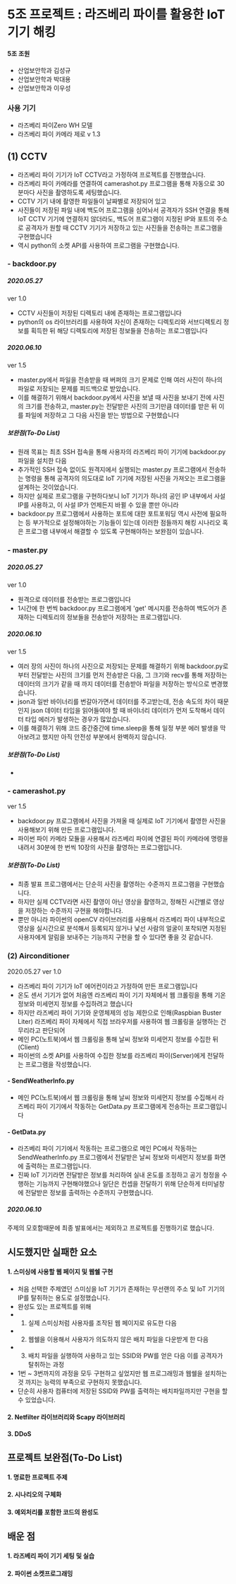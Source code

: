 # 5조 프로젝트 : 라즈베리 파이를 활용한 IoT 기기 해킹

#### 5조 조원
- 산업보안학과 김성규
- 산업보안학과 박대용
- 산업보안학과 이우성

### 사용 기기
 - 라즈베리 파이Zero WH 모델
 - 라즈베리 파이 카메라 제로 v 1.3

## (1) CCTV

- 라즈베리 파이 기기가 IoT CCTV라고 가정하여 프로젝트를 진행했습니다.
- 라즈베리 파이 카메라를 연결하여 camerashot.py 프로그램을 통해 자동으로 30분마다 사진을 촬영하도록 세팅했습니다.
- CCTV 기기 내에 촬영한 파일들이 날짜별로 저장되어 있고
- 사진들이 저장된 파일 내에 백도어 프로그램을 심어놔서 공격자가 SSH 연결을 통해 IoT CCTV 기기에 연결하지 않더라도, 백도어 프로그램이 지정된 IP와 포트의 주소로 공격자가 원할 때 CCTV 기기가 저장하고 있는 사진들을 전송하는 프로그램을 구현했습니다
- 역시 python의 소켓 API를 사용하여 프로그램을 구현했습니다.

### - backdoor.py
##### 2020.05.27
ver 1.0
- CCTV 사진들이 저장된 디렉토리 내에 존재하는 프로그램입니다
- python의 os 라이브러리를 사용하여 자신이 존재하는 디렉토리와 서브디렉토리 정보를 획득한 뒤 해당 디렉토리에 저장된 정보들을 전송하는 프로그램입니다

##### 2020.06.10
ver 1.5

- master.py에서 파일을 전송받을 때 버퍼의 크기 문제로 인해 여러 사진이 하나의 파일로 저장되는 문제를 피드백으로 받았습니다.
- 이를 해결하기 위해서 backdoor.py에서 사진을 보낼 때 사진을 보내기 전에 사진의 크기를 전송하고, master.py는 전달받은 사진의 크기만큼 데이터를 받은 뒤 이를 파일에 저장하고 그 다음 사진을 받는 방법으로 구현했습니다
##### 보완점(To-Do List)
- 원래 목표는 최초 SSH 접속을 통해 사용자의 라즈베리 파이 기기에 backdoor.py 파일을 설치한 다음 
- 추가적인 SSH 접속 없이도 원격지에서 실행되는 master.py 프로그램에서 전송하는 명령을 통해 공격자의 의도대로 IoT 기기에 저장된 사진을 가져오는 프로그램을 설계하는 것이었습니다.
- 하지만 실제로 프로그램을 구현하다보니 IoT 기기가 하나의 공인 IP 내부에서 사설 IP를 사용하고, 이 사설 IP가 언제든지 바뀔 수 있을 뿐만 아니라
- backdoor.py 프로그램에서 사용하는 포트에 대한 포트포워딩 역시 사전에 필요하는 등 부가적으로 설정해야하는 기능들이 있는데 이러한 점들까지 해킹 시나리오 혹은 프로그램 내부에서 해결할 수 있도록 구현해야하는 보완점이 있습니다.

### - master.py
##### 2020.05.27
ver 1.0
- 원격으로 데이터를 전송받는 프로그램입니다
- 1시간에 한 번씩 backdoor.py 프로그램에게 'get' 메시지를 전송하여 백도어가 존재하는 디렉토리의 정보들을 전송받아 저장하는 프로그램입니다.

##### 2020.06.10
ver 1.5
- 여러 장의 사진이 하나의 사진으로 저장되는 문제를 해결하기 위해 backdoor.py로부터 전달받는 사진의 크기를 먼저 전송받은 다음,
그 크기와 recv를 통해 저장하는 데이터의 크기가 같을 때 까지 데이터를 전송받아 파일을 저장하는 방식으로 변경했습니다.
- json과 일반 바이너리를 번갈아가면서 데이터를 주고받는데, 전송 속도의 차이 때문인지 json 데이터 타입을 읽어들여야 할 때 바이너리 데이터가 먼저 도착해서 데이터 타입 에러가 발생하는 경우가 많았습니다.
- 이를 해결하기 위해 코드 중간중간에 time.sleep을 통해 일정 부분 에러 발생을 막아보려고 했지만 아직 안전성 부분에서 완벽하지 않습니다.
##### 보완점(To-Do List)
- 

### - camerashot.py
ver 1.5

- backdoor.py 프로그램에서 사진을 가져올 때 실제로 IoT 기기에서 촬영한 사진을 사용해보기 위해 만든 프로그램입니다.
- 파이썬 파이 카메라 모듈을 사용해서 라즈베리 파이에 연결된 파이 카메라에 명령을 내려서 30분에 한 번씩 10장의 사진을 촬영하는 프로그램입니다.
##### 보완점(To-Do List)
- 최종 발표 프로그램에서는 단순히 사진을 촬영하는 수준까지 프로그램을 구현했습니다.
- 하지만 실제 CCTV라면 사진 촬영이 아닌 영상을 촬영하고, 정해진 시간별로 영상을 저장하는 수준까지 구현을 해야합니다.
- 뿐만 아니라 파이썬의 openCV 라이브러리를 사용해서 라즈베리 파이 내부적으로 영상을 실시간으로 분석해서 등록되지 않거나 낯선 사람의 얼굴이 포착되면 지정된 사용자에게 알림을 보내주는 기능까지 구현을 할 수 있다면 좋을 것 같습니다.

### (2) Airconditioner
2020.05.27
ver 1.0
- 라즈베리 파이 기기가 IoT 에어컨이라고 가정하여 만든 프로그램입니다
- 온도 센서 기기가 없어 처음엔 라즈베리 파이 기기 자체에서 웹 크롤링을 통해 기온 정보와 미세먼지
정보를 수집하려고 했습니다
- 하지만 라즈베리 파이 기기와 운영체제의 성능 제한으로 인해(Raspbian Buster Liter) 라즈베리 파이 자체에서 직접 브라우저를 사용하여 웹 크롤링을 실행하는 건 무리라고 판단되어
- 메인 PC(노트북)에서 웹 크롤링을 통해 날씨 정보와 미세먼지 정보를 수집한 뒤(Client)
- 파이썬의 소켓 API를 사용하여 수집한 정보를 라즈베리 파이(Server)에게 전달하는 프로그램을 작성했습니다.
#### - SendWeatherInfo.py

- 메인 PC(노트북)에서 웹 크롤링을 통해 날씨 정보와 미세먼지 정보를 수집해서 라즈베리 파이 기기에서 작동하는 GetData.py 프로그램에게 전송하는 프로그램입니다
#### - GetData.py

- 라즈베리 파이 기기에서 작동하는 프로그램으로 메인 PC에서 작동하는 SendWeatherInfo.py 프로그램에서 전달받은 날씨 정보와 미세먼지 정보를 화면에 출력하는 프로그램입니다.
- 진짜 IoT 기기라면 전달받은 정보를 처리하여 실내 온도를 조정하고 공기 청정을 수행하는 기능까지 구현해야했으나 일단은 컨셉을 전달하기 위해 단순하게 터미널창에 전달받은 정보를 출력하는 수준까지 구현했습니다.

##### 2020.06.10
주제의 모호함때문에 최종 발표에서는 제외하고 프로젝트를 진행하기로 했습니다.

## 시도했지만 실패한 요소
#### 1. 스미싱에 사용할 웹 페이지 및 웹쉘 구현
- 처음 선택한 주제였던 스미싱을 IoT 기기가 존재하는 무선랜의 주소 및 IoT 기기의 IP를 탈취하는 용도로 설정했습니다.
- 완성도 있는 프로젝트를 위해 
- 1) 실제 스미싱처럼 사용자를 조작된 웹 페이지로 유도한 다음
- 2) 웹쉘을 이용해서 사용자가 의도하지 않은 배치 파일을 다운받게 한 다음
- 3) 배치 파일을 실행하여 사용하고 있는 SSID와 PW를 얻은 다음 이를 공격자가 탈취하는 과정
- 1번 ~ 3번까지의 과정을 모두 구현하고 싶었지만 웹 프로그래밍과 웹쉘을 설치하는 것 까지는 능력의 부족으로 구현하지 못했습니다.
- 단순히 사용자 컴퓨터에 저장된 SSID와 PW를 출력하는 배치파일까지만 구현을 할 수 있었습니다.

#### 2. Netfilter 라이브러리와 Scapy 라이브러리

#### 3. DDoS

## 프로젝트 보완점(To-Do List)
#### 1. 명료한 프로젝트 주제

#### 2. 시나리오의 구체화

#### 3. 예외처리를 포함한 코드의 완성도

## 배운 점
#### 1. 라즈베리 파이 기기 세팅 및 실습

#### 2. 파이썬 소켓프로그래밍
